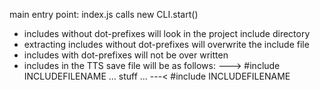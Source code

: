 main entry point: index.js calls new CLI.start()

- includes without dot-prefixes will look in the project include directory
- extracting includes without dot-prefixes will overwrite the include file
- includes with dot-prefixes will not be over written
- includes in the TTS save file will be as follows:
  ---> #include INCLUDEFILENAME ... stuff ... ---< #include INCLUDEFILENAME